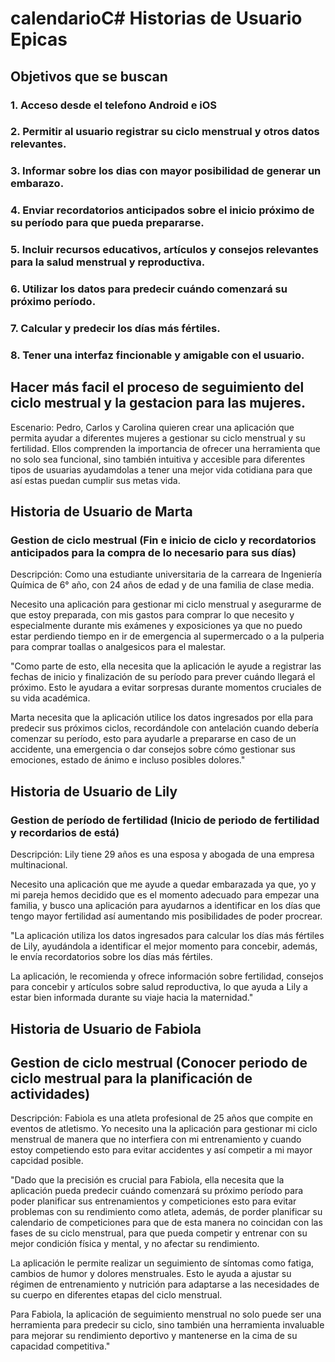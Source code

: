 # calendarioC# Historias de Usuario Epicas

## Objetivos que se buscan
### 1. Acceso desde el telefono Android e iOS
### 2. Permitir al usuario registrar su ciclo menstrual y otros datos relevantes.
### 3. Informar sobre los dias con mayor posibilidad de generar un embarazo.
### 4. Enviar recordatorios anticipados sobre el inicio próximo de su período para que pueda prepararse.
### 5. Incluir recursos educativos, artículos y consejos relevantes para la salud menstrual y reproductiva.
### 6. Utilizar los datos para predecir cuándo comenzará su próximo período.
### 7. Calcular y predecir los días más fértiles.
### 8. Tener una interfaz fincionable y amigable con el usuario.



## Hacer más facil el proceso de seguimiento del ciclo mestrual y la gestacion para las mujeres.
Escenario: Pedro, Carlos y Carolina quieren crear una aplicación que permita ayudar a diferentes mujeres a gestionar su ciclo menstrual y su fertilidad. Ellos comprenden la importancia de ofrecer una herramienta que no solo sea funcional, sino también intuitiva y accesible para diferentes tipos de usuarias ayudamdolas a tener una mejor vida cotidiana para que así estas puedan cumplir sus metas vida.




## Historia de Usuario de Marta 
###  Gestion de ciclo mestrual (Fin e inicio de ciclo y recordatorios anticipados para la compra de lo necesario para sus días)

Descripción: Como una estudiante universitaria de la carreara de Ingeniería Química de 6° año, con 24 años de edad y de una familia de clase media. 

Necesito una aplicación para gestionar mi ciclo menstrual y asegurarme de que estoy preparada, con mis gastos para comprar lo que necesito y especialmente durante mis exámenes y exposiciones ya que no puedo estar perdiendo tiempo en ir de emergencia al supermercado o a la pulperia para comprar toallas o analgesicos para el malestar. 

"Como parte de esto, ella necesita que la aplicación le ayude a registrar las fechas de inicio y finalización de su período para prever cuándo llegará el próximo. Esto le ayudara a evitar sorpresas durante momentos cruciales de su vida académica.

Marta necesita que la aplicación utilice los datos ingresados por ella para predecir sus próximos ciclos, recordándole con antelación cuando debería comenzar su período, esto para ayudarle a prepararse en caso de un accidente, una emergencia o dar consejos sobre cómo gestionar sus emociones, estado de ánimo e incluso posibles dolores."

## Historia de Usuario de Lily
### Gestion de período de fertilidad (Inicio de periodo de fertilidad y  recordarios de está)

Descripción: Lily tiene 29 años es una esposa y abogada de una empresa multinacional.

Necesito una aplicación que me ayude a quedar embarazada ya que, yo y mi pareja hemos decidido que es el momento adecuado para empezar una familia, y busco una aplicación para ayudarnos a identificar en los días que tengo mayor fertilidad así aumentando mis posibilidades de poder procrear.

"La aplicación utiliza los datos ingresados para calcular los días más fértiles de Lily, ayudándola a identificar el mejor momento para concebir, además, le envía recordatorios sobre los días más fértiles.

La aplicación, le recomienda y ofrece información sobre fertilidad, consejos para concebir y artículos sobre salud reproductiva, lo que ayuda a Lily a estar bien informada durante su viaje hacia la maternidad."

## Historia de Usuario de Fabiola 
## Gestion de ciclo mestrual (Conocer periodo de ciclo mestrual para la planificación de actividades)

Descripción: Fabiola es una atleta profesional de 25 años que compite en eventos de atletismo. 
Yo necesito una la aplicación para gestionar mi ciclo menstrual de manera que no interfiera con mi entrenamiento y cuando estoy competiendo esto para evitar accidentes y así competir a mi mayor capcidad posible.

"Dado que la precisión es crucial para Fabiola, ella necesita que la aplicación pueda predecir cuándo comenzará su próximo período para poder planificar sus entrenamientos y competiciones esto para evitar problemas con su rendimiento como atleta, además, de porder planificar su calendario de competiciones para que de esta manera no coincidan con las fases de su ciclo menstrual, para que pueda competir y entrenar con su mejor condición física y mental, y no afectar su rendimiento.

La aplicación le permite realizar un seguimiento de síntomas como fatiga, cambios de humor y dolores menstruales. Esto le ayuda a ajustar su régimen de entrenamiento y nutrición para adaptarse a las necesidades de su cuerpo en diferentes etapas del ciclo menstrual.

Para Fabiola, la aplicación de seguimiento menstrual no solo puede ser una herramienta para predecir su ciclo, sino también una herramienta invaluable para mejorar su rendimiento deportivo y mantenerse en la cima de su capacidad competitiva."
